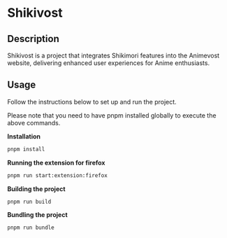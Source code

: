 # Shikivost

## Description
Shikivost is a project that integrates Shikimori features into the Animevost website, delivering enhanced user experiences for Anime enthusiasts.

## Usage
Follow the instructions below to set up and run the project.

Please note that you need to have pnpm installed globally to execute the above commands.

**Installation**

```bash
pnpm install
```

**Running the extension for firefox**

```bash
pnpm run start:extension:firefox
```

**Building the project**

```bash
pnpm run build
```

**Bundling the project**

```bash
pnpm run bundle
```
